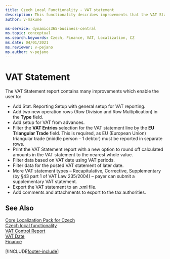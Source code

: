 ```yaml
---
title: Czech Local Functionality - VAT statement
description: This functionality describes improvements that the VAT Statement report contains.
author: v-makune

ms-service: dynamics365-business-central
ms.topic: conceptual
ms.search.keywords: Czech, Finance, VAT, Localization, CZ
ms.date: 04/01/2021
ms.reviewer: v-pejano
ms.author: v-pejano
---
```



# VAT Statement

The VAT Statement report contains many improvements which enable the user to:

- Add Stat. Reporting Setup with general setup for VAT reporting.
- Add two new operation rows (Row Division and Row Multiplication) in the **Type** field.
- Add setup for VAT from advances.
- Filter the **VAT Entries** selection for the VAT statement line by the **EU Triangular Trade** field. This is required, as EU (European Union) triangular trade (middle person – 1 debtor) must be reported in separate rows.
- Print the VAT Statement report with a new option to round off calculated amounts in the VAT statement to the nearest whole value.
- Filter data based on VAT date using VAT periods.
- Filter data for the posted VAT statement of later date.
- More VAT statement types – Recapitulative, Corrective, Supplementary (by §43 part 1 of VAT Law 235/2004) – payer can submit a supplementary VAT statement.
- Export the VAT statement to an .xml file.
- Add comments and attachments to export to the tax authorities.


## See Also

[Core Localization Pack for Czech](ui-extensions-core-localization-pack-cz.md)  
[Czech local functionality](czech-local-functionality.md)  
[VAT Control Report](how-to-create-vat-control-report.md)  
[VAT Date](how-to-setup-vat-date.md)  
[Finance](../../finance.md)  


[!INCLUDE[footer-include](../../includes/footer-banner.md)]